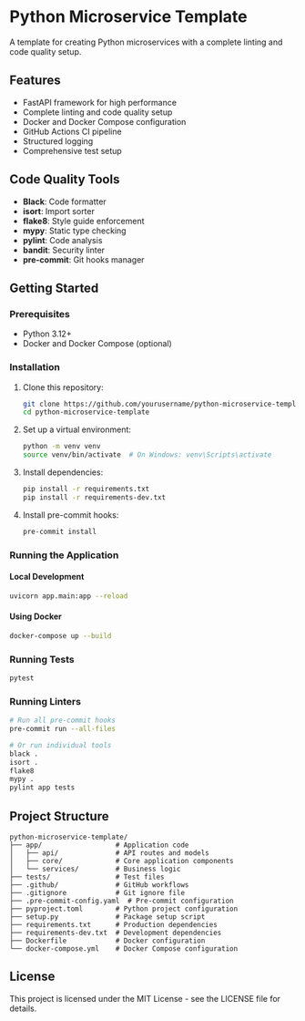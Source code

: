 # Python Microservice Template

A template for creating Python microservices with a complete linting and code quality setup.

## Features

- FastAPI framework for high performance
- Complete linting and code quality setup
- Docker and Docker Compose configuration
- GitHub Actions CI pipeline
- Structured logging
- Comprehensive test setup

## Code Quality Tools

- **Black**: Code formatter
- **isort**: Import sorter
- **flake8**: Style guide enforcement
- **mypy**: Static type checking
- **pylint**: Code analysis
- **bandit**: Security linter
- **pre-commit**: Git hooks manager

## Getting Started

### Prerequisites

- Python 3.12+
- Docker and Docker Compose (optional)

### Installation

1. Clone this repository:
   ```bash
   git clone https://github.com/yourusername/python-microservice-template.git
   cd python-microservice-template
   ```

2. Set up a virtual environment:
   ```bash
   python -m venv venv
   source venv/bin/activate  # On Windows: venv\Scripts\activate
   ```

3. Install dependencies:
   ```bash
   pip install -r requirements.txt
   pip install -r requirements-dev.txt
   ```

4. Install pre-commit hooks:
   ```bash
   pre-commit install
   ```

### Running the Application

#### Local Development

```bash
uvicorn app.main:app --reload
```

#### Using Docker

```bash
docker-compose up --build
```

### Running Tests

```bash
pytest
```

### Running Linters

```bash
# Run all pre-commit hooks
pre-commit run --all-files

# Or run individual tools
black .
isort .
flake8
mypy .
pylint app tests
```

## Project Structure

```
python-microservice-template/
├── app/                  # Application code
│   ├── api/              # API routes and models
│   ├── core/             # Core application components
│   └── services/         # Business logic
├── tests/                # Test files
├── .github/              # GitHub workflows
├── .gitignore            # Git ignore file
├── .pre-commit-config.yaml  # Pre-commit configuration
├── pyproject.toml        # Python project configuration
├── setup.py              # Package setup script
├── requirements.txt      # Production dependencies
├── requirements-dev.txt  # Development dependencies
├── Dockerfile            # Docker configuration
└── docker-compose.yml    # Docker Compose configuration
```

## License

This project is licensed under the MIT License - see the LICENSE file for details.
